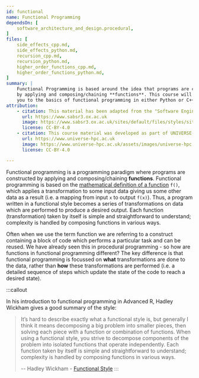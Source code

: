 ```yaml
---
id: functional
name: Functional Programming
dependsOn: [
    software_architecture_and_design.procedural,
]
files: [
    side_effects_cpp.md,
    side_effects_python.md,
    recursion_cpp.md,
    recursion_python.md,
    higher_order_functions_cpp.md,
    higher_order_functions_python.md,
]
summary: |
    Functional Programming is based around the idea that programs are constructed
    by applying and composing/chaining **functions**. This course will introduce
    you to the basics of functional programming in either Python or C++.
attribution: 
    - citation: This material has been adapted from the "Software Engineering" module of the SABS R³ Center for Doctoral Training.
      url: https://www.sabsr3.ox.ac.uk
      image: https://www.sabsr3.ox.ac.uk/sites/default/files/styles/site_logo/public/styles/site_logo/public/sabsr3/site-logo/sabs_r3_cdt_logo_v3_111x109.png
      license: CC-BY-4.0
    - citation: This course material was developed as part of UNIVERSE-HPC, which is funded through the SPF ExCALIBUR programme under grant number EP/W035731/1 
      url: https://www.universe-hpc.ac.uk
      image: https://www.universe-hpc.ac.uk/assets/images/universe-hpc.png
      license: CC-BY-4.0

---
```


Functional programming is a programming paradigm where programs are constructed
by applying and composing/chaining **functions**. Functional programming is
based on the [mathematical definition of a
function](https://en.wikipedia.org/wiki/Function_(mathematics)) `f()`, which
applies a transformation to some input data giving us some other data as a
result (i.e. a mapping from input `x` to output `f(x)`). Thus, a program written
in a functional style becomes a series of transformations on data which are
performed to produce a desired output. Each function (transformation) taken by
itself is simple and straightforward to understand; complexity is handled by
composing functions in various ways.

Often when we use the term function we are referring to a construct containing a
block of code which performs a particular task and can be reused. We have
already seen this in procedural programming - so how are functions in functional
programming different? The key difference is that functional programming is
focussed on **what** transformations are done to the data, rather than **how**
these transformations are performed (i.e. a detailed sequence of steps which
update the state of the code to reach a desired state).


:::callout

In his introduction to functional programming in Advanced R, Hadley Wickham gives a good summary of the style:

> It’s hard to describe exactly what a functional style is, but generally I think it means decomposing a big problem into smaller pieces, then solving each piece with a function or combination of functions.
> When using a functional style, you strive to decompose components of the problem into isolated functions that operate independently.
> Each function taken by itself is simple and straightforward to understand; complexity is handled by composing functions in various ways.
>
> -- Hadley Wickham - [Functional Style](https://adv-r.hadley.nz/fp.html)
:::